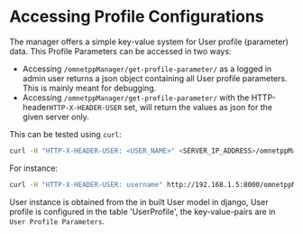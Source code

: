 
# Accessing Profile Configurations

The manager offers a simple key-value system for User profile (parameter) data. This Profile Parameters can be accessed in two ways:

- Accessing `/omnetppManager/get-profile-parameter/` as a logged in admin user returns a
  json object containing all User profile parameters. This is mainly meant for debugging.
- Accessing `/omnetppManager/get-profile-parameter/` with the HTTP-header`HTTP-X-HEADER-USER` set, will return the
  values as json for the given server only.

This can be tested using `curl`:

```bash
curl -H "HTTP-X-HEADER-USER: <USER_NAME>" <SERVER_IP_ADDRESS>/omnetppManager/get-profile-config/
```

For instance:
```bash
curl -H "HTTP-X-HEADER-USER: username" http://192.168.1.5:8000/omnetppManager/get-profile-parameter/
```

User instance is obtained from the in built User model in django, User profile is configured in the table 'UserProfile',  the key-value-pairs are in `User Profile Parameters`.
